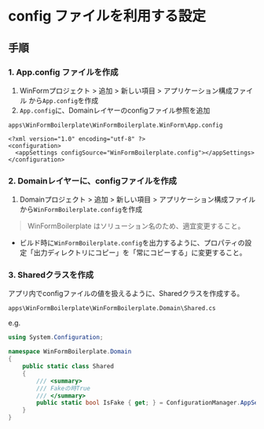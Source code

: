 # config ファイルを利用する設定

## 手順

### 1. App.config ファイルを作成

1. WinFormプロジェクト > 追加 > 新しい項目 > アプリケーション構成ファイル から`App.config`を作成
2. `App.config`に、Domainレイヤーのconfigファイル参照を追加

`apps\WinFormBoilerplate\WinFormBoilerplate.WinForm\App.config`

```config
<?xml version="1.0" encoding="utf-8" ?>
<configuration>
  <appSettings configSource="WinFormBoilerplate.config"></appSettings>
</configuration>
```

### 2. Domainレイヤーに、configファイルを作成

1. Domainプロジェクト > 追加 > 新しい項目 > アプリケーション構成ファイル から`WinFormBoilerplate.config`を作成

> WinFormBoilerplate はソリューション名のため、適宜変更すること。

- ビルド時に`WinFormBoilerplate.config`を出力するように、プロパティの設定「出力ディレクトリにコピー」を「常にコピーする」に変更すること。

### 3. Sharedクラスを作成

アプリ内でconfigファイルの値を扱えるように、Sharedクラスを作成する。

`apps\WinFormBoilerplate\WinFormBoilerplate.Domain\Shared.cs`  

e.g.  

```cs
using System.Configuration;

namespace WinFormBoilerplate.Domain
{
    public static class Shared
    {
        /// <summary>
        /// Fakeの時True
        /// </summary>
        public static bool IsFake { get; } = ConfigurationManager.AppSettings["IsFake"] == "1";
    }
}
```
